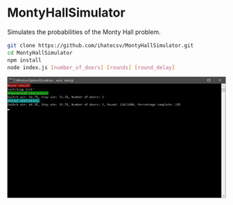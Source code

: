 # MontyHallSimulator

Simulates the probabilities of the Monty Hall problem.

```bash
git clone https://github.com/ihatecsv/MontyHallSimulator.git
cd MontyHallSimulator
npm install
node index.js [number_of_doors] [rounds] [round_delay]
```

![Screenshot](https://raw.githubusercontent.com/ihatecsv/MontyHallSimulator/master/screenshot.png)
